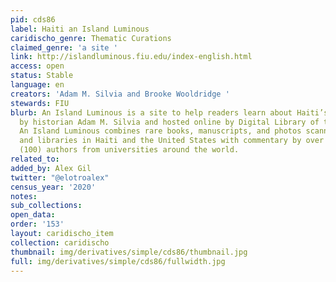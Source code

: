 ```yaml
---
pid: cds86
label: Haiti an Island Luminous
caridischo_genre: Thematic Curations
claimed_genre: 'a site '
link: http://islandluminous.fiu.edu/index-english.html
access: open
status: Stable
language: en
creators: 'Adam M. Silvia and Brooke Wooldridge '
stewards: FIU
blurb: An Island Luminous is a site to help readers learn about Haiti’s history. Created
  by historian Adam M. Silvia and hosted online by Digital Library of the Caribbean,
  An Island Luminous combines rare books, manuscripts, and photos scanned by archives
  and libraries in Haiti and the United States with commentary by over one hundred
  (100) authors from universities around the world.
related_to:
added_by: Alex Gil
twitter: "@elotroalex"
census_year: '2020'
notes:
sub_collections:
open_data:
order: '153'
layout: caridischo_item
collection: caridischo
thumbnail: img/derivatives/simple/cds86/thumbnail.jpg
full: img/derivatives/simple/cds86/fullwidth.jpg
---
```

